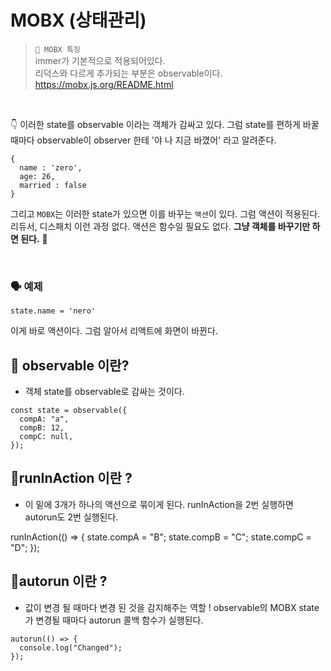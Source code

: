 # MOBX (상태관리)

> `📍 MOBX 특징` <br />immer가 기본적으로 적용되어있다. <br />리덕스와 다르게 추가되는 부분은 observable이다. <br /> https://mobx.js.org/README.html

 <br />

👇 이러한 state를 observable 이라는 객체가 감싸고 있다.
그럼 state를 편하게 바꿀 때마다 observable이 observer 한테
'야 나 지금 바꼈어' 라고 알려준다.

```
{
  name : 'zero',
  age: 26,
  married : false
}
```

그리고 `MOBX`는 이러한 state가 있으면 이를 바꾸는 `액션`이 있다. 그럼 액션이 적용된다.
리듀서, 디스패치 이런 과정 없다. 액션은 함수일 필요도 없다. **그냥 객체를 바꾸기만 하면 된다.** 👏

 <br />

### 🗣 예제

```
state.name = 'nero'
```

이게 바로 액션이다. 그럼 알아서 리액트에 화면이 바뀐다.

## 📍 observable 이란?

- 객체 state를 observable로 감싸는 것이다.

```
const state = observable({
  compA: "a",
  compB: 12,
  compC: null,
});
```

## 📍runInAction 이란 ?

- 이 밑에 3개가 하나의 액션으로 묶이게 된다.
  runInAction을 2번 실행하면 autorun도 2번 실행된다.

runInAction(() => {
state.compA = "B";
state.compB = "C";
state.compC = "D";
});

## 📍autorun 이란 ?

- 값이 변경 될 때마다 변경 된 것을 감지해주는 역할 ! observable의 MOBX state가 변경될 때마다 autorun 콜백 함수가 실행된다.

```
autorun(() => {
  console.log("Changed");
});
```
